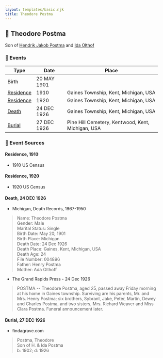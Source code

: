 ```yaml
---
layout: templates/basic.njk
title: Theodore Postma
---
```

## 🔵 Theodore Postma

Son of [Hendrik Jakob Postma](/people/3/31727152) and [Ida Olthof](/people/6/60020862)

### 📆 Events

Type | Date | Place
------ | ------ | ------
Birth | 20 MAY 1901 |
[Residence](#event-b67e653e-a902-4a79-a210-9abcc223ec90) | 1910 | Gaines Township, Kent, Michigan, USA
[Residence](#event-e4b95d9f-2479-4e67-8a27-491d9f168e6d) | 1920 | Gaines Township, Kent, Michigan, USA
[Death](#event-99a82a40-36d5-4704-9de5-b50c0e0a6d67) | 24 DEC 1926 | Gaines Township, Kent, Michigan, USA
[Burial](#event-66e8e538-9871-42d1-a7c2-78263ff59ebb) | 27 DEC 1926 | Pine Hill Cemetery, Kentwood, Kent, Michigan, USA

### 📰 Event Sources

#### <a id="event-b67e653e-a902-4a79-a210-9abcc223ec90"></a> Residence, 1910
* 1910 US Census

#### <a id="event-e4b95d9f-2479-4e67-8a27-491d9f168e6d"></a> Residence, 1920
* 1920 US Census

#### <a id="event-99a82a40-36d5-4704-9de5-b50c0e0a6d67"></a> Death, 24 DEC 1926
* Michigan, Death Records, 1867-1950
>   
  > Name: Theodore Postma  
  > Gender: Male  
  > Marital Status: Single  
  > Birth Date: May 20, 1901  
  > Birth Place: Michigan  
  > Death Date: 24 Dec 1926  
  > Death Place: Gaines, Kent, Michigan, USA  
  > Death Age: 24  
  > File Number: 004896  
  > Father: Henry Postma  
  > Mother: Ada Olthoff
* The Grand Rapids Press  - 24 Dec 1926
>   
  > POSTMA -- Theodore Postma, aged 25, passed away Friday morning at his home in Gaines township. Surviving are his parents, Mr. and Mrs. Henry Postma; six brothers, Sybrant, Jake, Peter, Martin, Dewey and Charles Postma, and two sisters, Mrs. Richard Weaver and Miss Clara Postma. Funeral announcement later.

#### <a id="event-66e8e538-9871-42d1-a7c2-78263ff59ebb"></a> Burial, 27 DEC 1926
* findagrave.com
>   
  > Postma, Theodore  
  > Son of H. & Ida Postma  
  > b: 1902; d: 1926
